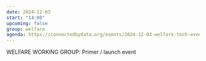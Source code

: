 ```yaml
---
date: 2024-12-03
start: "14:00"
upcoming: false
group: welfare
agenda: https://connectedbydata.org/events/2024-12-03-welfare-tech-event
--- 
```

WELFARE WORKING GROUP: Primer / launch event